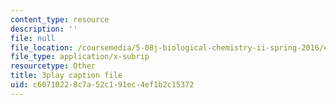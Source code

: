 ```yaml
---
content_type: resource
description: ''
file: null
file_location: /coursemedia/5-08j-biological-chemistry-ii-spring-2016/c60710228c7a52c191ec4ef1b2c15372_UYGXwem3vN0.vtt
file_type: application/x-subrip
resourcetype: Other
title: 3play caption file
uid: c6071022-8c7a-52c1-91ec-4ef1b2c15372
---
```


